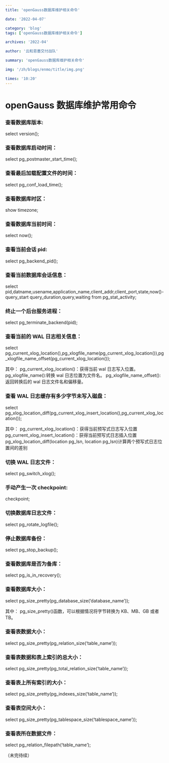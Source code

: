 ```yaml
---
title: 'openGauss数据库维护相关命令'

date: '2022-04-07'

category: 'blog'
tags: ['openGauss数据库维护相关命令']

archives: '2022-04'

author: '云和恩墨交付战队'

summary: 'openGauss数据库维护相关命令'

img: '/zh/blogs/enmo/title/img.png'

times: '10:20'
---
```


# openGauss 数据库维护常用命令

### 查看数据库版本:

select version();

### 查看数据库启动时间：

select pg_postmaster_start_time();

### 查看最后加载配置文件的时间：

select pg_conf_load_time();

### 查看数据库时区：

show timezone;

### 查看数据库当前时间：

select now();

### 查看当前会话 pid:

select pg_backend_pid();

### 查看当前数据库会话信息：

select pid,datname,usename,application_name,client_addr,client_port,state,now()-query_start query_duration,query,waiting from pg_stat_activity;

### 终止一个后台服务进程：

select pg_terminate_backend(pid);

### 查看当前的 WAL 日志相关信息：

select pg_current_xlog_location(),pg_xlogfile_name(pg_current_xlog_location()),pg_xlogfile_name_offset(pg_current_xlog_location());

其中：
pg_current_xlog_location()：获得当前 wal 日志写入位置。
pg_xlogfile_name():转换 wal 日志位置为文件名。
pg_xlogfile_name_offset():返回转换后的 wal 日志文件名和偏移量。

### 查看 WAL 日志缓存有多少字节未写入磁盘：

select pg_xlog_location_diff(pg_current_xlog_insert_location(),pg_current_xlog_location());

其中：
pg_current_xlog_location()：获得当前预写式日志写入位置
pg_current_xlog_insert_location()：获得当前预写式日志插入位置
pg_xlog_location_diff(location pg_lsn, location pg_lsn)计算两个预写式日志位置间的差别

### 切换 WAL 日志文件：

select pg_switch_xlog();

### 手动产生一次 checkpoint:

checkpoint;

### 切换数据库日志文件：

select pg_rotate_logfile();

### 停止数据库备份：

select pg_stop_backup();

### 查看数据库是否为备库：

select pg_is_in_recovery();

### 查看数据库大小：

select pg_size_pretty(pg_database_size(‘database_name’));

其中：
pg_size_pretty()函数，可以根据情况将字节转换为 KB、MB、GB 或者 TB。

### 查看表数据大小：

select pg_size_pretty(pg_relation_size(‘table_name’));

### 查看表数据和表上索引的总大小：

select pg_size_pretty(pg_total_relation_size(‘table_name’));

### 查看表上所有索引的大小：

select pg_size_pretty(pg_indexes_size(‘table_name’));

### 查看表空间大小：

select pg_size_pretty(pg_tablespace_size(‘tablespace_name’));

### 查看表所在数据文件：

select pg_relation_filepath(‘table_name’);

（未完待续）
